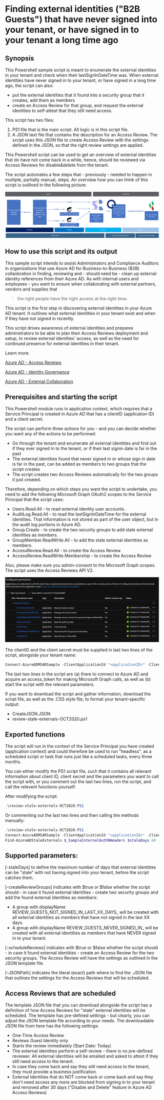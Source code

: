 # Finding external identities ("B2B Guests") that have never signed into your tenant, or have signed in to your tenant a long time ago
## Synopsis

This Powershell sample script is meant to enumerate the external identities in your tenant and check when their lastSignInDateTime was. When external identities have never signed in to your tenant, or have signed in a long time ago, the script can also:
* put the external identities that it found into a security group that it creates, add them as members 
* create an Access Review for that group, and request the external identities to self-attest that they still need access.

This script has two files:
1. PS1 file that is the main script. All logic is in this script file.
2. A JSON text file that contains the description for an Access Review. The script uses this JSON file to create Access Review with the settings defined in the JSON, so that the right review settings are applied.

This Powershell script can be used to get an overview of external identities that do have not come back in a while, hence, should be reviewed via Access Reviews for disable&delete from the tenant.

The script automates a few steps that - previously - needed to happen in multiple, partially manual, steps. An overview how you can think of this script is outlined in the following picture:

![How we suggest you use this script](./screenshots/StaleIDs.png)

## How to use this script and its output

This sample script intends to assist Administrators and Compliance Auditors in organizations that use Azure AD for Business-to-Business (B2B) collaobration in finding, reviewing and - should need be - clean up external identity references from their Azure AD. As with internal users and employees - you want to ensure when collaborating with external partners, vendors and supplies that 

> the right people have the right access at the right time.

This script is the first step in discovering external identities in your Azure AD tenant. It outlines what external identities in your tenant exist and when if they have not signed in recently.

This script drives awareness of external identities and prepares administrators to be able to plan their Access Reviews deployment and setup, to review external identities' access, as well as the need for continued presence for external identities in their tenant.

Learn more:

[Azure AD - Access Reviews](https://docs.microsoft.com/en-us/azure/active-directory/governance/access-reviews-overview)

[Azure AD - Identity Governance](https://docs.microsoft.com/en-us/azure/active-directory/governance/identity-governance-overview)

[Azure AD - External Collaboration](https://docs.microsoft.com/en-us/azure/active-directory/b2b/what-is-b2b)

## Prerequisites and starting the script
This Powershell module runs in application context, which requires that a Service Principal is created in Azure AD that has a clientID (application ID) and a client secret. 

The script can perform three actions for you - and you can decide whether you want any of the actions to be performed:
* Go through the tenant and enumerate all external identities and find out if they ever signed in to the tenant, or if their last signin date is far in the past
* The external identities found that never signed in or whose sign in date is far in the past, can be added as members to two groups that the script creates
* The script creates two Access Reviews automatically for the two groups it just created.

Therefore, depending on which steps you want the script to undertake, you need to add the following Microsoft Graph OAuth2 scopes to the Service Principal that the script uses:
* Users.Read.All - to read external identity user accounts.
* AuditLog.Read.All - to read the lastSignInDateTime for the external identities. That information is not stored as part of the user object, but in the audit log portions in Azure AD.
* Group.Create - to create the two security groups to add stale external identities as members.
* GroupMember.ReadWrite.All - to add the stale external identities as members.
* AccessReview.Read.All - to create the Access Review
* AccessReview.ReadWrite.Membership - to create the Access Review

Also, please make sure you admin-consent to the Microsoft Graph scopes. The script uses the Access Reviews API V2.

![The app-context OAuth scopes required to run this script](./screenshots/appPermissions.png)

The clientID and the client secret must be supplied in last two lines of the script, alongside your tenant name:
```Powershell
Connect-AzureADMSARSample -ClientApplicationId "<applicationID>" -ClientSecret "<clientSecret>" -TenantDomain "yourtenant.onmicrosoft.com"
```
The last two lines in the script are (a) there to connect to Azure AD and acquire an access_token for making Microsoft Graph calls, as well as (b) start the script with the relevant parameters.

If you want to download the script and gather information, download the script file, as well as the .CSS style file, to format your tenant-specific output:
* CreateJSON.JSON
* review-stale-externals-OCT2020.ps1

## Exported functions
The script will run in the context of the Service Principal you have created (application context) and could therefore be used to run "headless", as a scheduled script or task that runs just like a scheduled tasks, every three months.

You can either modify the PS1 script file, such that it contains all relevant information about client ID, client secret and the parameters you want to call the script with, or you comment out the last two lines, run the script, and call the relevent functions yourself:

After modifying the script:
```Powershell
.\review-stale-externals-OCT2020.PS1
```

Or commenting out the last two lines and then calling the methods manually:
```Powershell
.\review-stale-externals-OCT2020.PS1
Connect-AzureADMSARSample -ClientApplicationId "<applicationID>" -ClientSecret "<clientSecret>" -TenantDomain "yourtenant.onmicrosoft.com"
Find-AzureADStaleExternals $_SampleInternalAuthNHeaders $staleDays 60 -createReviewGroups $true -scheduleReviews $true -JSONPath "C:\temp\CreateJSON.json"
```

## Supported parameters:

[-staleDays] to define the maximum number of days that external identities can be "stale" with not having signed into your tenant, before the script catches them.

[-createReviewGroups] indicates with $true or $false whether the script should - in case it found external identities - create two security groups and add the found external identities as members:
* A group with displayName REVIEW_GUESTS_NOT_SIGNED_IN_LAST_XX_DAYS_<date> will be created with all external identities as members that have not signed in the last XX days.
* A group with displayName REVIEW_GUESTS_NEVER_SIGNED_IN_<date> will be created with all external identities as members that have NEVER signed in to your tenant.

[-scheduleReviews] indicates with $true or $false whether the script should - in case it found external identities - create an Access Review for the two security groups. The Access Review will have the settings as outlined in the JSON template file.

[-JSONPath] indicates the literal (exact) path where to find the .JSON file that outlines the settings for the Access Reviews that will be scheduled.

## Access Reviews that are scheduled
The template JSON file that you can download alongside the script has a definition of how Access Reviews for "stale" external identities will be scheduled. The template has pre-defined settings - but clearly, you can adjust the JSON template file according to your needs. The downloadable JSON file from here has the following settings:

* One-Time Access Review
* Reviews Guest Identity only
* Starts the review immediately (Start Date: Today)
* The external identities perform a self-review - there is no pre-defined reviewer. All external identities will be emailed and asked to attest if they still need access to the tenant.
* In case they come back and say they still need access to the tenant, they must provide a business justification.
* External Identities that do NOT come back or come back and say they don't need access any more are blocked from signing in to your tenant and removed after 30 days ("Disable and Delete" feature in Azure AD Access Reviews)


